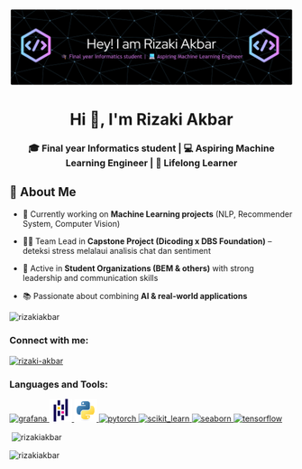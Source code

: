 ![rizakiakbar](img/github-header-banner.png)

<h1 align="center">Hi 👋, I'm Rizaki Akbar</h1>
<h3 align="center">🎓 Final year Informatics student | 💻 Aspiring Machine Learning Engineer | 🌱 Lifelong Learner</h3>

## 🚀 About Me

- 🔭 Currently working on **Machine Learning projects** (NLP, Recommender System, Computer Vision)

- 👨‍💻 Team Lead in **Capstone Project (Dicoding x DBS Foundation)** – deteksi stress melalaui analisis chat dan sentiment
- 🎯 Active in **Student Organizations (BEM & others)** with strong leadership and communication skills
- 📚 Passionate about combining **AI & real-world applications**

<p align="left"> <img src="https://komarev.com/ghpvc/?username=rizakiakbar&label=Profile%20views&color=0e75b6&style=flat" alt="rizakiakbar" /> </p>

<h3 align="left">Connect with me:</h3>
<p align="left">
<a href="https://linkedin.com/in/rizaki-akbar" target="blank"><img align="center" src="https://raw.githubusercontent.com/rahuldkjain/github-profile-readme-generator/master/src/images/icons/Social/linked-in-alt.svg" alt="rizaki-akbar" height="30" width="40" /></a>
</p>

<h3 align="left">Languages and Tools:</h3>
<p align="left"> <a href="https://grafana.com" target="_blank" rel="noreferrer"> <img src="https://www.vectorlogo.zone/logos/grafana/grafana-icon.svg" alt="grafana" width="40" height="40"/> </a> <a href="https://pandas.pydata.org/" target="_blank" rel="noreferrer"> <img src="https://raw.githubusercontent.com/devicons/devicon/2ae2a900d2f041da66e950e4d48052658d850630/icons/pandas/pandas-original.svg" alt="pandas" width="40" height="40"/> </a> <a href="https://www.python.org" target="_blank" rel="noreferrer"> <img src="https://raw.githubusercontent.com/devicons/devicon/master/icons/python/python-original.svg" alt="python" width="40" height="40"/> </a> <a href="https://pytorch.org/" target="_blank" rel="noreferrer"> <img src="https://www.vectorlogo.zone/logos/pytorch/pytorch-icon.svg" alt="pytorch" width="40" height="40"/> </a> <a href="https://scikit-learn.org/" target="_blank" rel="noreferrer"> <img src="https://upload.wikimedia.org/wikipedia/commons/0/05/Scikit_learn_logo_small.svg" alt="scikit_learn" width="40" height="40"/> </a> <a href="https://seaborn.pydata.org/" target="_blank" rel="noreferrer"> <img src="https://seaborn.pydata.org/_images/logo-mark-lightbg.svg" alt="seaborn" width="40" height="40"/> </a> <a href="https://www.tensorflow.org" target="_blank" rel="noreferrer"> <img src="https://www.vectorlogo.zone/logos/tensorflow/tensorflow-icon.svg" alt="tensorflow" width="40" height="40"/> </a> </p>

<p>&nbsp;<img align="center" src="https://github-readme-stats.vercel.app/api?username=rizakiakbar&show_icons=true&locale=en" alt="rizakiakbar" /></p>

<p><img align="center" src="https://github-readme-streak-stats.herokuapp.com/?user=rizakiakbar&" alt="rizakiakbar" /></p>

